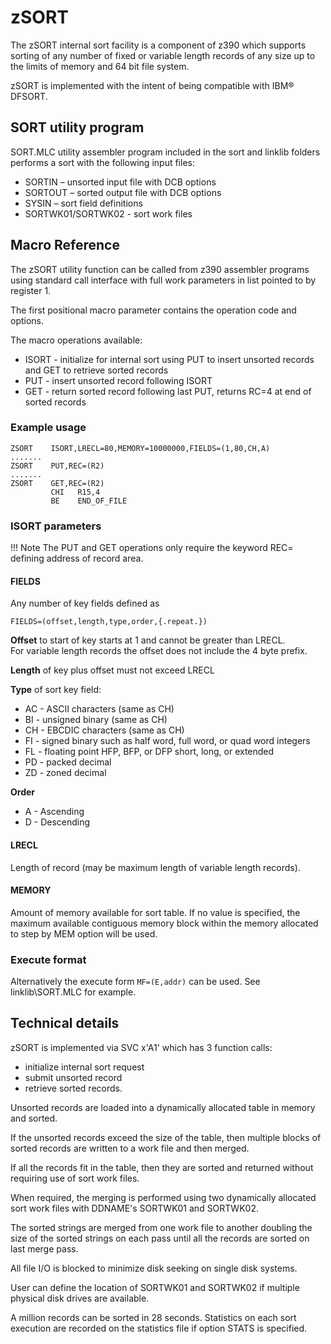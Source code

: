 # zSORT

The zSORT internal sort facility is a component of z390 which supports sorting 
of any number of fixed or variable length records of any size up to the limits 
of memory and 64 bit file system.

zSORT is implemented with the intent of being compatible with IBM&reg; DFSORT.

## SORT utility program

SORT.MLC utility assembler program included in the sort and linklib folders 
performs a sort with the following input files:

* SORTIN – unsorted input file with DCB options 
* SORTOUT – sorted output file with DCB options
* SYSIN – sort field definitions
* SORTWK01/SORTWK02 - sort work files

## Macro Reference

The zSORT utility function can be called from z390 assembler programs using 
standard call interface with full work parameters in list pointed to by 
register 1.

The first positional macro parameter contains the operation code and options.  

The macro operations available:

* ISORT - initialize for internal sort using PUT to insert unsorted records and 
  GET to retrieve sorted records
* PUT - insert unsorted record following ISORT
* GET - return sorted record following last PUT, returns RC=4 at end of sorted 
  records

### Example usage

``` hlasm
ZSORT    ISORT,LRECL=80,MEMORY=10000000,FIELDS=(1,80,CH,A)
.......
ZSORT    PUT,REC=(R2)
.......
ZSORT    GET,REC=(R2)
         CHI   R15,4
         BE    END_OF_FILE
```

### ISORT parameters

!!! Note
    The PUT and GET operations only require the keyword REC= defining address of 
    record area.

#### FIELDS
Any number of key fields defined as 

``` hlasm
FIELDS=(offset,length,type,order,{.repeat.})
```

**Offset** to start of key starts at 1 and cannot be greater than LRECL.  
For variable length records the offset does not include the 4 byte prefix.

**Length** of key plus offset must not exceed LRECL

**Type** of sort key field:

* AC - ASCII characters (same as CH)
* BI - unsigned binary (same as CH)
* CH - EBCDIC characters (same as CH)
* FI - signed binary such as half word, full word, or quad word integers
* FL - floating point HFP, BFP, or DFP short, long, or extended
* PD - packed decimal
* ZD - zoned decimal

**Order**

* A - Ascending
* D - Descending

#### LRECL

Length of record (may be maximum length of variable length records).

#### MEMORY

Amount of memory available for sort table.
If no value is specified, the maximum available contiguous memory block within 
the memory allocated to step by MEM option will be used.

### Execute format

Alternatively the execute form `MF=(E,addr)` can be used.  See linklib\SORT.MLC 
for example.

## Technical details

zSORT is implemented via SVC x'A1' which has 3 function calls:

* initialize internal sort request
* submit unsorted record
* retrieve sorted records.

Unsorted records are loaded into a dynamically allocated table in memory and 
sorted.

If the unsorted records exceed the size of the table, then multiple blocks of 
sorted records are written to a work file and then merged.

If all the records fit in the table, then they are sorted and returned without 
requiring use of sort work files.

When required, the merging is performed using two dynamically allocated sort 
work files with DDNAME's SORTWK01 and SORTWK02. 

The sorted strings are merged from one work file to another doubling the size of 
the sorted strings on each pass until all the records are sorted on last merge 
pass.

All file I/O is blocked to minimize disk seeking on single disk systems.  

User can define the location of SORTWK01 and SORTWK02 if multiple physical disk 
drives are available.

A million records can be sorted in 28 seconds. Statistics on each sort execution 
are recorded on the statistics file if option STATS is specified.
